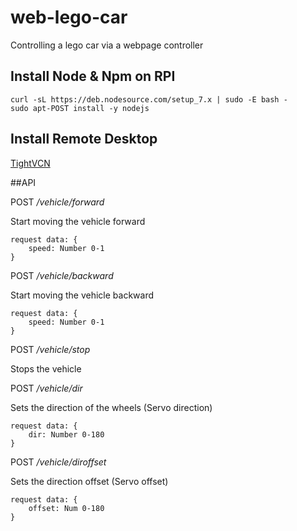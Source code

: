 # web-lego-car

Controlling a lego car via a webpage controller

## Install Node & Npm on RPI
	curl -sL https://deb.nodesource.com/setup_7.x | sudo -E bash -
	sudo apt-POST install -y nodejs

## Install Remote Desktop

[TightVCN](https://eltechs.com/3-ways-to-run-a-remote-desktop-on-raspberry-pi/)


##API

POST */vehicle/forward*

Start moving the vehicle forward

    request data: {
        speed: Number 0-1
    }
    
POST */vehicle/backward*

Start moving the vehicle backward

    request data: {
        speed: Number 0-1
    }
    
POST */vehicle/stop*

Stops the vehicle
    
POST */vehicle/dir*

Sets the direction of the wheels (Servo direction)

    request data: {
        dir: Number 0-180
    }
    
POST */vehicle/diroffset*

Sets the direction offset (Servo offset)

    request data: {
        offset: Num 0-180
    }